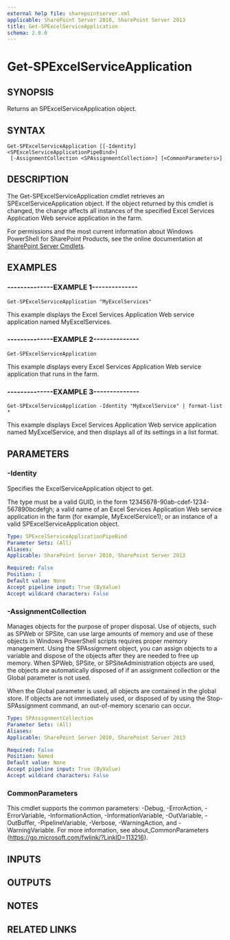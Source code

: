 ```yaml
---
external help file: sharepointserver.xml
applicable: SharePoint Server 2010, SharePoint Server 2013
title: Get-SPExcelServiceApplication
schema: 2.0.0
---
```


# Get-SPExcelServiceApplication

## SYNOPSIS
Returns an SPExcelServiceApplication object.

## SYNTAX

```
Get-SPExcelServiceApplication [[-Identity] <SPExcelServiceApplicationPipeBind>]
 [-AssignmentCollection <SPAssignmentCollection>] [<CommonParameters>]
```

## DESCRIPTION
The Get-SPExcelServiceApplication cmdlet retrieves an SPExcelServiceApplication object. 
If the object returned by this cmdlet is changed, the change affects all instances of the specified Excel Services Application Web service application in the farm.

For permissions and the most current information about Windows PowerShell for SharePoint Products, see the online documentation at [SharePoint Server Cmdlets](https://docs.microsoft.com/powershell/sharepoint/sharepoint-server/sharepoint-server-cmdlets).

## EXAMPLES

### --------------EXAMPLE 1-------------- 
```
Get-SPExcelServiceApplication "MyExcelServices"
```

This example displays the Excel Services Application Web service application named MyExcelServices.

### --------------EXAMPLE 2-------------- 
```
Get-SPExcelServiceApplication
```

This example displays every Excel Services Application Web service application that runs in the farm.

### --------------EXAMPLE 3-------------- 
```
Get-SPExcelServiceApplication -Identity "MyExcelService" | format-list *
```

This example displays Excel Services Application Web service application named MyExcelService, and then displays all of its settings in a list format.

## PARAMETERS

### -Identity
Specifies the ExcelServiceApplication object to get.

The type must be a valid GUID, in the form 12345678-90ab-cdef-1234-567890bcdefgh; a valid name of an Excel Services Application Web service application in the farm (for example, MyExcelService1); or an instance of a valid SPExcelServiceApplication object.

```yaml
Type: SPExcelServiceApplicationPipeBind
Parameter Sets: (All)
Aliases: 
Applicable: SharePoint Server 2010, SharePoint Server 2013

Required: False
Position: 1
Default value: None
Accept pipeline input: True (ByValue)
Accept wildcard characters: False
```

### -AssignmentCollection
Manages objects for the purpose of proper disposal.
Use of objects, such as SPWeb or SPSite, can use large amounts of memory and use of these objects in Windows PowerShell scripts requires proper memory management.
Using the SPAssignment object, you can assign objects to a variable and dispose of the objects after they are needed to free up memory.
When SPWeb, SPSite, or SPSiteAdministration objects are used, the objects are automatically disposed of if an assignment collection or the Global parameter is not used.

When the Global parameter is used, all objects are contained in the global store.
If objects are not immediately used, or disposed of by using the Stop-SPAssignment command, an out-of-memory scenario can occur.

```yaml
Type: SPAssignmentCollection
Parameter Sets: (All)
Aliases: 
Applicable: SharePoint Server 2010, SharePoint Server 2013

Required: False
Position: Named
Default value: None
Accept pipeline input: True (ByValue)
Accept wildcard characters: False
```

### CommonParameters
This cmdlet supports the common parameters: -Debug, -ErrorAction, -ErrorVariable, -InformationAction, -InformationVariable, -OutVariable, -OutBuffer, -PipelineVariable, -Verbose, -WarningAction, and -WarningVariable. For more information, see about_CommonParameters (https://go.microsoft.com/fwlink/?LinkID=113216).

## INPUTS

## OUTPUTS

## NOTES

## RELATED LINKS

